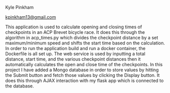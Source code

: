 Kyle Pinkham

kpinkham13@gmail.com

This application is used to calculate opening and closing times of checkpoints in an ACP Brevet bicycle race. It does this through the algorithm in acp_times.py which divides the checkpoint distance by a set maximum/minimum speed and shifts the start time based on the calculation. In order to run the application build and run a docker container, the Dockerfile is all set up. The web service is used by inputting a total distance, start time, and the various checkpoint distances then it automatically calculates the open and close time of the checkpoints. In this project I have added a Mongo database in order to store values by hitting the Submit button and fetch those values by clicking the Display button. It does this through AJAX interaction with my flask app which is connected to the database.

